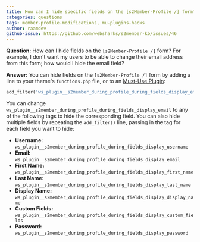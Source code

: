 ```yaml
---
title: How can I hide specific fields on the [s2Member-Profile /] form?
categories: questions
tags: member-profile-modifications, mu-plugins-hacks
author: raamdev
github-issue: https://github.com/websharks/s2member-kb/issues/46
---
```


**Question:** How can I hide fields on the `[s2Member-Profile /]` form? For example, I don't want my users to be able to change their email address from this form; how would I hide the email field?

**Answer:** You can hide fields on the `[s2Member-Profile /]` form by adding a line to your theme's `functions.php` file, or to an [Must-Use Plugin](http://codex.wordpress.org/Must_Use_Plugins):

```php
add_filter('ws_plugin__s2member_during_profile_during_fields_display_email', '__return_false');
```

You can change `ws_plugin__s2member_during_profile_during_fields_display_email` to any of the following tags to hide the corresponding field. You can also hide multiple fields by repeating the `add_filter()` line, passing in the tag for each field you want to hide:

- **Username:** `ws_plugin__s2member_during_profile_during_fields_display_username`
- **Email:** `ws_plugin__s2member_during_profile_during_fields_display_email`
- **First Name:** `ws_plugin__s2member_during_profile_during_fields_display_first_name`
- **Last Name:** `ws_plugin__s2member_during_profile_during_fields_display_last_name`
- **Display Name:** `ws_plugin__s2member_during_profile_during_fields_display_display_name`
- **Custom Fields:** `ws_plugin__s2member_during_profile_during_fields_display_custom_fields`
- **Password:** `ws_plugin__s2member_during_profile_during_fields_display_password`
